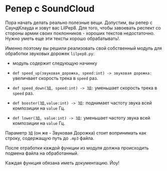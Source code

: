 # Репер с SoundCloud

Пора начать делать реально полезные вещи. Допустим, вы репер с СаундКлауда и зовут вас LilPep8. Для того, чтобы завоевать респект со стороны армии своих поклонников - хороших текстов недостаточно. Нужно уметь еще эти тексты хорошо обрабатывать!.

Именно поэтому вы решили реализовать свой собственный модуль для обработки звуковых дорожек ```lilpep8.py```:
* модуль содержит следующую начинку
* ```def speed_up(звуковая_дорожка, speed:int) -> звуковая дорожка:```
увеличвает скорость трека в ```speed``` раз.

* ```def speed_down(ЗД, speed:int) -> ЗД:```
уменьшает скорость трека в ```speed``` раз.

* ```def booster(ЗД,value:int) -> ЗД:```
поднимает частоту звука всей композиции на ```value``` Гц.

* ```def lower(ЗД, value:int) -> ЗД:```
уменьшает частоту звука всей композиции на ```value``` Гц.

Параметр ```ЗД``` (он же - Звуковая Дорожка) стоит вопринимать как строку, содержащую путь до ```.mp3``` файла.

После отработки каждой функции из модуля должна происходить подмена файла на обработанный.


Каждая функция обязана иметь документацию. Йоу!

